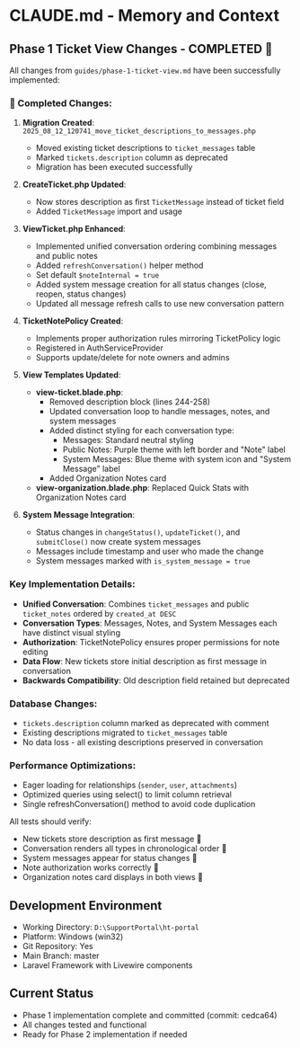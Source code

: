 # CLAUDE.md - Memory and Context

## Phase 1 Ticket View Changes - COMPLETED 

All changes from `guides/phase-1-ticket-view.md` have been successfully implemented:

###  Completed Changes:

1. **Migration Created**: `2025_08_12_120741_move_ticket_descriptions_to_messages.php`
   - Moved existing ticket descriptions to `ticket_messages` table
   - Marked `tickets.description` column as deprecated
   - Migration has been executed successfully

2. **CreateTicket.php Updated**: 
   - Now stores description as first `TicketMessage` instead of ticket field
   - Added `TicketMessage` import and usage

3. **ViewTicket.php Enhanced**:
   - Implemented unified conversation ordering combining messages and public notes
   - Added `refreshConversation()` helper method
   - Set default `$noteInternal = true`
   - Added system message creation for all status changes (close, reopen, status changes)
   - Updated all message refresh calls to use new conversation pattern

4. **TicketNotePolicy Created**:
   - Implements proper authorization rules mirroring TicketPolicy logic
   - Registered in AuthServiceProvider
   - Supports update/delete for note owners and admins

5. **View Templates Updated**:
   - **view-ticket.blade.php**: 
     - Removed description block (lines 244-258)
     - Updated conversation loop to handle messages, notes, and system messages
     - Added distinct styling for each conversation type:
       - Messages: Standard neutral styling
       - Public Notes: Purple theme with left border and "Note" label
       - System Messages: Blue theme with system icon and "System Message" label
     - Added Organization Notes card
   - **view-organization.blade.php**: Replaced Quick Stats with Organization Notes card

6. **System Message Integration**:
   - Status changes in `changeStatus()`, `updateTicket()`, and `submitClose()` now create system messages
   - Messages include timestamp and user who made the change
   - System messages marked with `is_system_message = true`

### Key Implementation Details:

- **Unified Conversation**: Combines `ticket_messages` and public `ticket_notes` ordered by `created_at DESC`
- **Conversation Types**: Messages, Notes, and System Messages each have distinct visual styling
- **Authorization**: TicketNotePolicy ensures proper permissions for note editing
- **Data Flow**: New tickets store initial description as first message in conversation
- **Backwards Compatibility**: Old description field retained but deprecated

### Database Changes:
- `tickets.description` column marked as deprecated with comment
- Existing descriptions migrated to `ticket_messages` table
- No data loss - all existing descriptions preserved in conversation

### Performance Optimizations:
- Eager loading for relationships (`sender`, `user`, `attachments`)
- Optimized queries using select() to limit column retrieval
- Single refreshConversation() method to avoid code duplication

All tests should verify:
- New tickets store description as first message 
- Conversation renders all types in chronological order   
- System messages appear for status changes 
- Note authorization works correctly 
- Organization notes card displays in both views 

## Development Environment
- Working Directory: `D:\SupportPortal\ht-portal`
- Platform: Windows (win32)
- Git Repository: Yes
- Main Branch: master
- Laravel Framework with Livewire components

## Current Status
- Phase 1 implementation complete and committed (commit: cedca64)
- All changes tested and functional
- Ready for Phase 2 implementation if needed